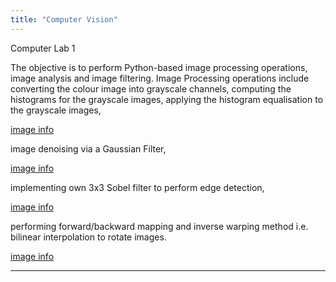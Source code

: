 ```yaml
---
title: "Computer Vision"
---
```


Computer Lab 1

The objective is to perform Python-based image processing operations, image analysis and image filtering.
Image Processing operations include converting the colour image into grayscale channels, computing the histograms for the grayscale images, applying the histogram equalisation to the grayscale images,

[image info](https://github.com/Jushang-Qiu/Jushang-Qiu.github.io/blob/59d075067f4287119c25d11a5124f716d80d4cee/images/histogram.png)

image denoising via a Gaussian Filter,

[image info](https://github.com/Jushang-Qiu/Jushang-Qiu.github.io/blob/adbe0234b92bd64b41e05c0653ce21937d6d0854/images/gaussianfilter.png)

implementing own 3x3 Sobel filter to perform edge detection,

[image info](https://github.com/Jushang-Qiu/Jushang-Qiu.github.io/blob/adbe0234b92bd64b41e05c0653ce21937d6d0854/images/sobel.png)

performing forward/backward mapping and inverse warping method i.e. bilinear interpolation to rotate images.

[image info](https://github.com/Jushang-Qiu/Jushang-Qiu.github.io/blob/adbe0234b92bd64b41e05c0653ce21937d6d0854/images/rotation.png)

---
